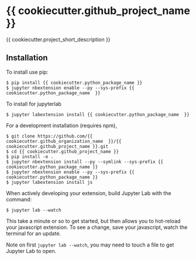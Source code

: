 {{ cookiecutter.github_project_name }}
===============================

{{ cookiecutter.project_short_description }}

Installation
------------

To install use pip:

    $ pip install {{ cookiecutter.python_package_name }}
    $ jupyter nbextension enable --py --sys-prefix {{ cookiecutter.python_package_name  }}

To install for jupyterlab

    $ jupyter labextension install {{ cookiecutter.python_package_name  }}

For a development installation (requires npm),

    $ git clone https://github.com/{{ cookiecutter.github_organization_name  }}/{{ cookiecutter.github_project_name }}.git
    $ cd {{ cookiecutter.github_project_name }}
    $ pip install -e .
    $ jupyter nbextension install --py --symlink --sys-prefix {{ cookiecutter.python_package_name }}
    $ jupyter nbextension enable --py --sys-prefix {{ cookiecutter.python_package_name }}
    $ jupyter labextension install js

When actively developing your extension, build Jupyter Lab with the command:

    $ jupyter lab --watch

This take a minute or so to get started, but then allows you to hot-reload your javascript extension.
To see a change, save your javascript, watch the terminal for an update.

Note on first `jupyter lab --watch`, you may need to touch a file to get Jupyter Lab to open.


